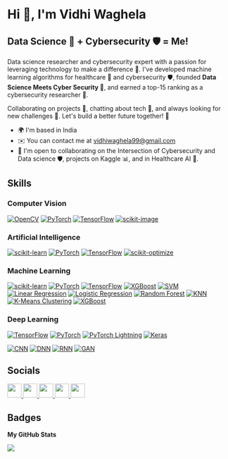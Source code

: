 # Hi 👋, I'm Vidhi Waghela

## Data Science 🔬 + Cybersecurity 🛡️ = Me!

Data science researcher and cybersecurity expert with a passion for leveraging technology to make a difference 🚀. I've developed machine learning algorithms for healthcare 🏥 and cybersecurity 🛡️, founded **Data Science Meets Cyber Security 🔬**, and earned a top-15 ranking as a cybersecurity researcher 🥇.

Collaborating on projects 🤝, chatting about tech 💬, and always looking for new challenges 💯. Let's build a better future together! 🤝 

- 🌍 I'm based in India
- ✉️ You can contact me at [vidhiwaghela99@gmail.com](mailto:vidhiwaghela99@gmail.com)
- 🤝 I'm open to collaborating on the Intersection of Cybersecurity and Data science 🛡️, projects on Kaggle 📊, and in Healthcare AI 🏥.

## Skills

### Computer Vision

[![OpenCV](https://img.shields.io/badge/OpenCV-%23007ACC.svg?style=for-the-badge&logo=opencv)](https://opencv.org/)
[![PyTorch](https://img.shields.io/badge/PyTorch-%23007ACC.svg?style=for-the-badge&logo=pytorch)](https://pytorch.org/)
[![TensorFlow](https://img.shields.io/badge/TensorFlow-%23007ACC.svg?style=for-the-badge&logo=tensorflow)](https://www.tensorflow.org/)
[![scikit-image](https://img.shields.io/badge/scikit-image-%23007ACC.svg?style=for-the-badge)](https://scikit-image.org/)

### Artificial Intelligence

[![scikit-learn](https://img.shields.io/badge/scikit-learn-%23007ACC.svg?style=for-the-badge&logo=scikit-learn)](https://scikit-learn.org/stable/)
[![PyTorch](https://img.shields.io/badge/PyTorch-%23007ACC.svg?style=for-the-badge&logo=pytorch)](https://pytorch.org/)
[![TensorFlow](https://img.shields.io/badge/TensorFlow-%23007ACC.svg?style=for-the-badge&logo=tensorflow)](https://www.tensorflow.org/)
[![scikit-optimize](https://img.shields.io/badge/scikit-optimize-%23007ACC.svg?style=for-the-badge&logo=scikit-optimize)](https://scikit-optimize.org/)

### Machine Learning

[![scikit-learn](https://img.shields.io/badge/scikit-learn-%23007ACC.svg?style=for-the-badge&logo=scikit-learn)](https://scikit-learn.org/stable/)
[![PyTorch](https://img.shields.io/badge/PyTorch-%23007ACC.svg?style=for-the-badge&logo=pytorch)](https://pytorch.org/)
[![TensorFlow](https://img.shields.io/badge/TensorFlow-%23007ACC.svg?style=for-the-badge&logo=tensorflow)](https://www.tensorflow.org/)
[![XGBoost](https://img.shields.io/badge/XGBoost-%23007ACC.svg?style=for-the-badge&logo=xgboost)](https://xgboost.org/)
[![SVM](https://img.shields.io/badge/SVM-Support%20Vector%20Machines-%23007ACC.svg?style=for-the-badge)](https://en.wikipedia.org/wiki/Support_vector_machine)
[![Linear Regression](https://img.shields.io/badge/Linear%20Regression-%23007ACC.svg?style=for-the-badge)](https://en.wikipedia.org/wiki/Linear_regression)
[![Logistic Regression](https://img.shields.io/badge/Logistic%20Regression-%23007ACC.svg?style=for-the-badge)](https://en.wikipedia.org/wiki/Logistic_regression)
[![Random Forest](https://img.shields.io/badge/Random%20Forest-%23007ACC.svg?style=for-the-badge)](https://en.wikipedia.org/wiki/Random_forest)
[![KNN](https://img.shields.io/badge/KNN-K--Nearest%20Neighbors-%23007ACC.svg?style=for-the-badge)](https://en.wikipedia.org/wiki/K-nearest_neighbors_algorithm)
[![K-Means Clustering](https://img.shields.io/badge/K--Means%20Clustering-%23007ACC.svg?style=for-the-badge)](https://en.wikipedia.org/wiki/K-means_clustering)
[![XGBoost](https://img.shields.io/badge/XGBoost-%23007ACC.svg?style=for-the-badge&logo=xgboost)](https://xgboost.org/)

### Deep Learning

[![TensorFlow](https://img.shields.io/badge/TensorFlow-%23007ACC.svg?style=for-the-badge&logo=tensorflow)](https://www.tensorflow.org/)
[![PyTorch](https://img.shields.io/badge/PyTorch-%23007ACC.svg?style=for-the-badge&logo=pytorch)](https://pytorch.org/)
[![PyTorch Lightning](https://img.shields.io/badge/PyTorch%20Lightning-%23007ACC.svg?style=for-the-badge&logo=pytorch-lightning)](https://www.pytorchlightning.ai/)
[![Keras](https://img.shields.io/badge/Keras-%23007ACC.svg?style=for-the-badge&logo=keras)](https://keras.io/)

[![CNN](https://img.shields.io/badge/CNN-Convolutional%20Neural%20Network-%23007ACC.svg?style=for-the-badge)](https://en.wikipedia.org/wiki/Convolutional_neural_network)
[![DNN](https://img.shields.io/badge/DNN-Deep%20Neural%20Network-%23007ACC.svg?style=for-the-badge)](https://en.wikipedia.org/wiki/Deep_neural_network)
[![RNN](https://img.shields.io/badge/RNN-Recurrent%20Neural%20Network-%23007ACC.svg?style=for-the-badge)](https://en.wikipedia.org/wiki/Recurrent_neural_network)
[![GAN](https://img.shields.io/badge/GAN-Generative%20Adversarial%20Network-%23007ACC.svg?style=for-the-badge)](https://en.wikipedia.org/wiki/Generative_adversarial_network)

## Socials

<p align="left">
  <a href="https://www.github.com/Vidhi1290" target="_blank" rel="noreferrer">
    <img src="https://raw.githubusercontent.com/danielcranney/readme-generator/main/public/icons/socials/github.svg" width="32" height="32" />
  </a>
  <a href="http://www.instagram.com/vidhi_waghela__" target="_blank" rel="noreferrer">
    <img src="https://raw.githubusercontent.com/danielcranney/readme-generator/main/public/icons/socials/instagram.svg" width="32" height="32" />
  </a>
  <a href="https://www.linkedin.com/in//vidhi-waghela-434663198" target="_blank" rel="noreferrer">
    <img src="https://raw.githubusercontent.com/danielcranney/readme-generator/main/public/icons/socials/linkedin.svg" width="32" height="32" />
  </a>
  <a href="http://www.medium.com/@datasciencemeetscybersecurity" target="_blank" rel="noreferrer">
    <img src="https://raw.githubusercontent.com/danielcranney/readme-generator/main/public/icons/socials/medium.svg" width="32" height="32" />
  </a>
  <a href="https://www.x.com/VidhiWaghela" target="_blank" rel="noreferrer">
    <img src="https://raw.githubusercontent.com/danielcranney/readme-generator/main/public/icons/socials/twitter.svg" width="32" height="32" />
  </a>
</p>

## Badges

<b>My GitHub Stats</b>

<a href="http://www.github.com/Vidhi1290">
  <img src="https://github-readme-streak-stats.herokuapp.com/?user=Vidhi1290&stroke=ffffff&background=1c1917&ring=0891b2&fire=0891b2&currStreakNum=ffffff&currStreakLabel=0891b2&sideNums=ffffff&sideLabels=ffffff&dates=ffffff&hide_border=true" />
</a>
